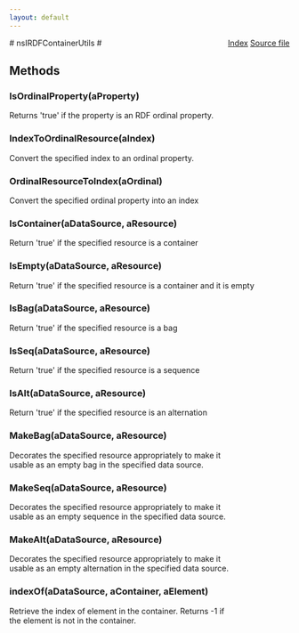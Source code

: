 ```yaml
---
layout: default
---
```

<div class='links' style='float:right'><a href="../index.html">Index</a>
<a href="http://dxr.mozilla.org/mozilla-central/source/rdf/base/nsIRDFContainerUtils.idl">Source file</a>
</div>
# nsIRDFContainerUtils #

## Methods ##

### IsOrdinalProperty(aProperty) ###
  
Returns 'true' if the property is an RDF ordinal property.  
  

### IndexToOrdinalResource(aIndex) ###
  
Convert the specified index to an ordinal property.  
  

### OrdinalResourceToIndex(aOrdinal) ###
  
Convert the specified ordinal property into an index  
  

### IsContainer(aDataSource, aResource) ###
  
Return 'true' if the specified resource is a container  
  

### IsEmpty(aDataSource, aResource) ###
  
Return 'true' if the specified resource is a container and it is empty  
  

### IsBag(aDataSource, aResource) ###
  
Return 'true' if the specified resource is a bag  
  

### IsSeq(aDataSource, aResource) ###
  
Return 'true' if the specified resource is a sequence  
  

### IsAlt(aDataSource, aResource) ###
  
Return 'true' if the specified resource is an alternation  
  

### MakeBag(aDataSource, aResource) ###
  
Decorates the specified resource appropriately to make it  
usable as an empty bag in the specified data source.  
  

### MakeSeq(aDataSource, aResource) ###
  
Decorates the specified resource appropriately to make it  
usable as an empty sequence in the specified data source.  
  

### MakeAlt(aDataSource, aResource) ###
  
Decorates the specified resource appropriately to make it  
usable as an empty alternation in the specified data source.  
  

### indexOf(aDataSource, aContainer, aElement) ###
  
Retrieve the index of element in the container. Returns -1 if  
the element is not in the container.  
  
